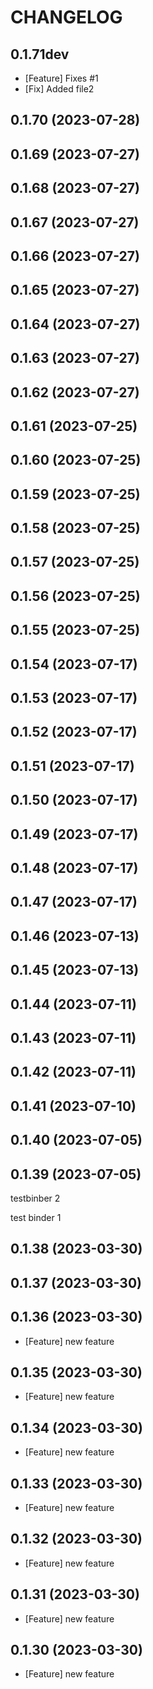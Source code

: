 # CHANGELOG

## 0.1.71dev

* [Feature] Fixes #1
* [Fix] Added file2

## 0.1.70 (2023-07-28)

## 0.1.69 (2023-07-27)

## 0.1.68 (2023-07-27)

## 0.1.67 (2023-07-27)

## 0.1.66 (2023-07-27)

## 0.1.65 (2023-07-27)

## 0.1.64 (2023-07-27)

## 0.1.63 (2023-07-27)

## 0.1.62 (2023-07-27)

## 0.1.61 (2023-07-25)

## 0.1.60 (2023-07-25)

## 0.1.59 (2023-07-25)

## 0.1.58 (2023-07-25)

## 0.1.57 (2023-07-25)

## 0.1.56 (2023-07-25)

## 0.1.55 (2023-07-25)

## 0.1.54 (2023-07-17)

## 0.1.53 (2023-07-17)

## 0.1.52 (2023-07-17)

## 0.1.51 (2023-07-17)

## 0.1.50 (2023-07-17)

## 0.1.49 (2023-07-17)

## 0.1.48 (2023-07-17)

## 0.1.47 (2023-07-17)

## 0.1.46 (2023-07-13)

## 0.1.45 (2023-07-13)

## 0.1.44 (2023-07-11)

## 0.1.43 (2023-07-11)

## 0.1.42 (2023-07-11)

## 0.1.41 (2023-07-10)

## 0.1.40 (2023-07-05)

## 0.1.39 (2023-07-05)

testbinber 2

test binder 1


## 0.1.38 (2023-03-30)

## 0.1.37 (2023-03-30)

## 0.1.36 (2023-03-30)

- [Feature] new feature

## 0.1.35 (2023-03-30)

- [Feature] new feature

## 0.1.34 (2023-03-30)

- [Feature] new feature

## 0.1.33 (2023-03-30)

- [Feature] new feature

## 0.1.32 (2023-03-30)

- [Feature] new feature

## 0.1.31 (2023-03-30)

- [Feature] new feature

## 0.1.30 (2023-03-30)

- [Feature] new feature
